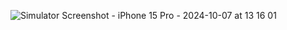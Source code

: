 ![Simulator Screenshot - iPhone 15 Pro - 2024-10-07 at 13 16 01](https://github.com/user-attachments/assets/cbe344a4-8ec2-444f-9d94-6befc59ce79e)
